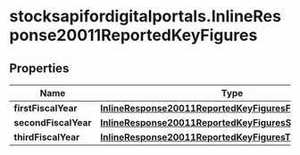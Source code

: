 # stocksapifordigitalportals.InlineResponse20011ReportedKeyFigures

## Properties

Name | Type | Description | Notes
------------ | ------------- | ------------- | -------------
**firstFiscalYear** | [**InlineResponse20011ReportedKeyFiguresFirstFiscalYear**](InlineResponse20011ReportedKeyFiguresFirstFiscalYear.md) |  | [optional] 
**secondFiscalYear** | [**InlineResponse20011ReportedKeyFiguresSecondFiscalYear**](InlineResponse20011ReportedKeyFiguresSecondFiscalYear.md) |  | [optional] 
**thirdFiscalYear** | [**InlineResponse20011ReportedKeyFiguresThirdFiscalYear**](InlineResponse20011ReportedKeyFiguresThirdFiscalYear.md) |  | [optional] 


